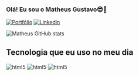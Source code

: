 
### Olá! Eu sou o Matheus Gustavo😎👋

[![Portfólio](https://img.shields.io/badge/website-000000?style=for-the-badge&logo=About.me&logoColor=white)](<a href="https://matheusgustavo9.github.io/matheusgustavo" target=”_blank”>)
[![Linkedin](https://img.shields.io/badge/LinkedIn-0077B5?style=for-the-badge&logo=linkedin&logoColor=white)](https://linkedin.com/in/matheusgustasilva/)

![Matheus GitHub stats](https://github-readme-stats.vercel.app/api?username=matheusgustavo9&show_icons=true&theme=radical)

## Tecnologia que eu uso no meu dia
<div style="display: inline_block">
    <img src="https://img.shields.io/badge/HTML5-111?style=for-the-badge&logo=html5&logoColor=E34F26" alt="html5" align="center">
    <img src="https://img.shields.io/badge/CSS3-111?style=for-the-badge&logo=css3&logoColor=blue" alt="html5" align="center">
    <img src="https://img.shields.io/badge/JavaScript-111?style=for-the-badge&logo=javascript&logoColor=F7DF1E" alt="html5" align="center">
</div>
